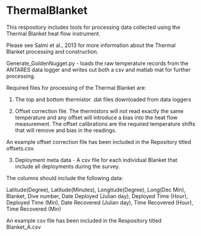 # ThermalBlanket

This respository includes tools for processing data collected using the Thermal Blanket heat flow instrument.

Please see Salmi et al., 2013 for more information about the Thermal Blanket processing and construction. 

Generate_GoldenNugget.py - loads the raw temperature records from the ANTARES data logger and writes out both a csv and matlab mat for further processing. 

Required files for processing of the Thermal Blanket are:
1) The top and bottom thermistor .dat files downloaded from data loggers

2) Offset correction file. The thermistors will not read exactly the same temperature and any offset will introduce a bias into the heat flow measurement. The offset calibrations are the required temperature shifts that will remove and bias in the readings. 

An example offset correction file has been included in the Repository titled offsets.csv.

3) Deployment meta data - A csv file for each individual Blanket that include all deployments during the survey.

The columns should include the following data:

Latitude(Degree), Latitude(Minutes), Longitude(Degree), Long(Dec Min), Blanket, Dive number, Date Deployed (Julian day), Deployed Time (Hour), Deployed Time (Min), Date Recovered (Julian day), Time Recovered (Hour), Time Recovered (Min)

An example csv file has been included in the Respository titled Blanket_A.csv 
